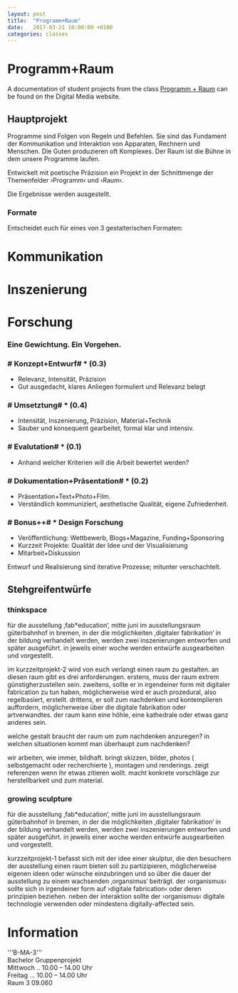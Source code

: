 ```yaml
---
layout: post
title:  "Programm+Raum"
date:   2017-03-21 10:00:00 +0100
categories: classes
---
```


# Programm+Raum

A documentation of student projects from the class [Programm + Raum](http://digitalemedien-bremen.de/course/programm-raum) can be found on the Digital Media website.

## Hauptprojekt
Programme sind Folgen von Regeln und Befehlen. Sie sind das Fundament der Kommunikation und Interaktion von Apparaten, Rechnern und Menschen. Die Guten produzieren oft Komplexes. Der Raum ist die Bühne in dem unsere Programme laufen. 

Entwickelt mit poetische Präzision ein Projekt in der Schnittmenge der Themenfelder ›Programm‹ und ›Raum‹.

Die Ergebnisse werden ausgestellt.

### Formate
Entscheidet euch für eines von 3 gestalterischen Formaten:
# Kommunikation
# Inszenierung
# Forschung

### Eine Gewichtung. Ein Vorgehen.
### # Konzept+Entwurf# * (0.3)
* Relevanz, Intensität, Präzision
* Gut ausgedacht, klares Anliegen formuliert und Relevanz belegt
### # Umsetztung# * (0.4)
* Intensität, Inszenierung, Präzision, Material+Technik
* Sauber und konsequent gearbeitet, formal klar und intensiv.
### # Evalutation# * (0.1)
* Anhand welcher Kriterien will die Arbeit bewertet werden?
### # Dokumentation+Präsentation# * (0.2)
* Präsentation+Text+Photo+Film.
* Verständlich kommuniziert, aesthetische Qualität, eigene Zufriedenheit.
### # Bonus++# * Design Forschung
* Veröffentlichung: Wettbewerb, Blogs+Magazine, Funding+Sponsoring
* Kurzzeit Projekte: Qualität der Idee und der Visualisierung
* Mitarbeit+Diskussion

Entwurf und Realisierung sind iterative Prozesse; mitunter verschachtelt.

## Stehgreifentwürfe
### thinkspace
für die ausstellung ‚fab*education‘, mitte juni im ausstellungsraum güterbahnhof in bremen, in der die möglichkeiten ‚digitaler fabrikation‘ in der bildung verhandelt werden, werden zwei inszenierungen entworfen und später ausgeführt. in jeweils einer woche werden entwürfe ausgearbeiten und vorgestellt.

im kurzzeitprojekt-2 wird von euch verlangt einen raum zu gestalten. an diesen raum gibt es drei anforderungen. erstens, muss der raum extrem günstigherzustellen sein. zweitens, sollte er in irgendeiner form mit digitaler fabrication zu tun haben, möglicherweise wird er auch prozedural, also regelbasiert, erstellt. drittens, er soll zum nachdenken und kontemplieren auffordern, möglicherweise über die digitale fabrikation oder artverwandtes. der raum kann eine höhle, eine kathedrale oder etwas ganz anderes sein.

welche gestalt braucht der raum um zum nachdenken anzuregen? in welchen situationen kommt man überhaupt zum nachdenken?

wir arbeiten, wie immer, bildhaft. bringt skizzen, bilder, photos ( selbstgemacht oder recherchierte ), montagen und renderings. zeigt referenzen wenn ihr etwas zitieren wollt. macht konkrete vorschläge zur herstellbarkeit und zum material.


### growing sculpture
für die ausstellung ‚fab*education‘, mitte juni im ausstellungsraum güterbahnhof in bremen, in der die möglichkeiten ‚digitaler fabrikation‘ in der bildung verhandelt werden, werden zwei inszenierungen entworfen und später ausgeführt. in jeweils einer woche werden entwürfe ausgearbeiten und vorgestellt.

kurzzeitprojekt-1 befasst sich mit der idee einer skulptur, die den besuchern der ausstellung einen raum bieten soll zu partizipieren, möglicherweise eigenen ideen oder wünsche einzubringen und so über die dauer der ausstellung zu einem wachsenden ‚organsimus‘ beiträgt. der ›organismus‹ sollte sich in irgendeiner form auf ›digitale fabrication‹ oder deren prinzipien beziehen. neben der interaktion sollte der ›organismus‹ digitale technologie verwenden oder mindestens digitally-affected sein.


# Information
'''B-MA-3'''<br/>
Bachelor Gruppenprojekt<br/>
Mittwoch .. 10.00 – 14.00 Uhr<br/>
Freitag ... 10.00 – 14.00 Uhr<br/>
Raum 3 09.060



